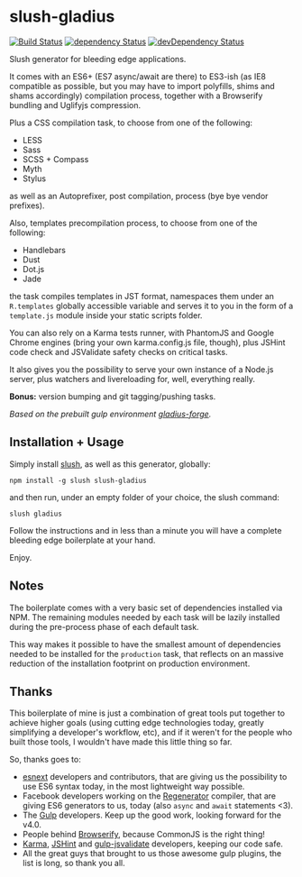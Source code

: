 slush-gladius
=================

[![Build Status](https://travis-ci.org/Meesayen/slush-gladius.svg?branch=master)](https://travis-ci.org/Meesayen/slush-gladius) [![dependency Status](https://david-dm.org/Meesayen/slush-gladius/status.svg?style=flat)](https://david-dm.org/Meesayen/slush-gladius) [![devDependency Status](https://david-dm.org/Meesayen/slush-gladius/dev-status.svg?style=flat)](https://david-dm.org/Meesayen/slush-gladius#info=devDependencies)


Slush generator for bleeding edge applications.

It comes with an ES6+ (ES7 async/await are there) to ES3-ish (as IE8 compatible
as possible, but you may have to import polyfills, shims and shams accordingly)
compilation process, together with a Browserify bundling and Uglifyjs compression.

Plus a CSS compilation task, to choose from one of the following:

- LESS
- Sass
- SCSS + Compass
- Myth
- Stylus

as well as an Autoprefixer, post compilation, process (bye bye vendor prefixes).

Also, templates precompilation process, to choose from one of the following:

- Handlebars
- Dust
- Dot.js
- Jade

the task compiles templates in JST format, namespaces them under an `R.templates`
globally accessible variable and serves it to you in the form of a `template.js`
module inside your static scripts folder.

You can also rely on a Karma tests runner, with PhantomJS and Google Chrome
engines (bring your own karma.config.js file, though), plus JSHint code check and
JSValidate safety checks on critical tasks.

It also gives you the possibility to serve your own instance of a Node.js server,
plus watchers and livereloading for, well, everything really.

**Bonus:** version bumping and git tagging/pushing tasks.

*Based on the prebuilt gulp environment [gladius-forge][9].*


Installation + Usage
-------------------

Simply install [slush][10], as well as this generator, globally:

```
npm install -g slush slush-gladius
```

and then run, under an empty folder of your choice, the slush command:

```
slush gladius
```

Follow the instructions and in less than a minute you will have a complete
bleeding edge boilerplate at your hand.

Enjoy.


Notes
---------------------

The boilerplate comes with a very basic set of dependencies installed via NPM.
The remaining modules needed by each task will be lazily installed during the
pre-process phase of each default task.

This way makes it possible to have the smallest amount of dependencies needed to
be installed for the `production` task, that reflects on an massive reduction of
the installation footprint on production environment.


Thanks
---------------------

This boilerplate of mine is just a combination of great tools put together to
achieve higher goals (using cutting edge technologies today, greatly simplifying
a developer's workflow, etc), and if it weren't for the people who built those
tools, I wouldn't have made this little thing so far.

So, thanks goes to:

- [esnext][2] developers and contributors, that are giving us the possibility to use
  ES6 syntax today, in the most lightweight way possible.
- Facebook developers working on the [Regenerator][3] compiler, that are giving ES6
  generators to us, today (also `async` and `await` statements <3).
- The [Gulp][4] developers. Keep up the good work, looking forward for the v4.0.
- People behind [Browserify][5], because CommonJS is the right thing!
- [Karma][6], [JSHint][7] and [gulp-jsvalidate][8] developers, keeping our code safe.
- All the great guys that brought to us those awesome gulp plugins, the list is
  long, so thank you all.


[1]:http://github.com/Meesayen/gladius-draft
[2]:http://github.com/esnext/esnext
[3]:http://github.com/facebook/regenerator
[4]:http://github.com/gulpjs/gulp
[5]:http://github.com/substack/node-browserify
[6]:http://github.com/karma-runner/karma
[7]:http://github.com/jshint/jshint
[8]:http://github.com/sindresorhus/gulp-jsvalidate
[9]:http://github.com/Meesayen/gladius-forge
[10]:http://github.com/slushjs/slush
